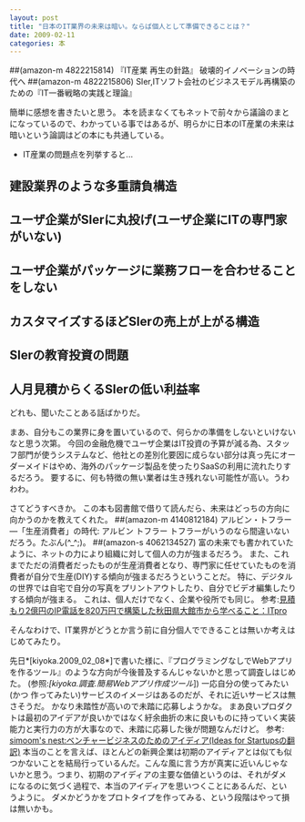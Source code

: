 ```yaml
---
layout: post
title: "日本のIT業界の未来は暗い。ならば個人として準備できることは？"
date: 2009-02-11
categories: 本
---
```

 ##(amazon-m 4822215814)  『IT産業 再生の針路』 破壊的イノベーションの時代へ
 ##(amazon-m 4822215806)  SIer,ITソフト会社のビジネスモデル再構築のための『IT一番戦略の実践と理論』

簡単に感想を書きたいと思う。
本を読まなくてもネットで前々から議論のまとになっているので、わかっている事ではあるが、明らかに日本のIT産業の未来は暗いという論調はどの本にも共通している。
- IT産業の問題点を列挙すると...
## 建設業界のような多重請負構造
## ユーザ企業がSIerに丸投げ(ユーザ企業にITの専門家がいない)
## ユーザ企業がパッケージに業務フローを合わせることをしない
## カスタマイズするほどSIerの売上が上がる構造
## SIerの教育投資の問題
## 人月見積からくるSIerの低い利益率
どれも、聞いたことある話ばかりだ。

まあ、自分もこの業界に身を置いているので、何らかの準備をしないといけないなと思う次第。
今回の金融危機でユーザ企業はIT投資の予算が減る為、スタッフ部門が使うシステムなど、他社との差別化要因に成らない部分は真っ先にオーダーメイドはやめ、海外のパッケージ製品を使ったりSaaSの利用に流れたりするだろう。
要するに、何も特徴の無い業者は生き残れない可能性が高い。うわわわ。

さてどうすべきか。
この本も図書館で借りて読んだら、未来はどっちの方向に向かうのかを教えてくれた。
 ##(amazon-m 4140812184)  アルビン・トフラー―「生産消費者」の時代: アルビン トフラー
トフラーがいうのなら間違いないだろう。たぶん(^_^;)。
##(amazon-s 4062134527) 富の未来でも書かれていたように、ネットの力により組織に対して個人の力が強まるだろう。
また、これまでただの消費者だったものが生産消費者となり、専門家に任せていたものを消費者が自分で生産(DIY)する傾向が強まるだろうということだ。
特に、デジタルの世界では自宅で自分の写真をプリントアウトしたり、自分でビデオ編集したりする傾向が強まる。
これは、個人だけでなく、企業や役所でも同じ。
 参考:[見積もり2億円のIP電話を820万円で構築した秋田県大館市から学べること：ITpro](http://itpro.nikkeibp.co.jp/article/OPINION/20090209/324420/)

そんなわけで、IT業界がどうとか言う前に自分個人でできることは無いか考えはじめてみたり。

先日*[kiyoka.2009_02_08*]で書いた様に、『プログラミングなしでWebアプリを作るツール』のような方向が今後普及するんじゃないかと思って調査しはじめた。
 (参照:*[kiyoka.調査.簡易Webアプリ作成ツール*])
一応自分の使ってみたい(かつ 作ってみたい)サービスのイメージはあるのだが、それに近いサービスは無さそうだ。
かなり未踏性が高いので未踏に応募しようかな。
まあ良いプロダクトは最初のアイデアが良いかではなく紆余曲折の末に良いものに持っていく実装能力と実行力の方が大事なので、未踏に応募した後が問題なんだけど。
 参考: [simoom's nest:ベンチャービジネスのためのアイディア(Ideas for Startupsの翻訳)](http://blog.livedoor.jp/simoom634/archives/50642854.html)
   本当のことを言えば、ほとんどの新興企業は初期のアイディアとは似ても似
 つかないことを結局行っているんだ。こんな風に言う方が真実に近いんじゃな
 いかと思う。つまり、初期のアイディアの主要な価値というのは、それがダメ
 になるのに気づく過程で、本当のアイディアを思いつくことにあるんだ、とい
 うように。
ダメかどうかをプロトタイプを作ってみる、という段階はやって損は無いかも。
